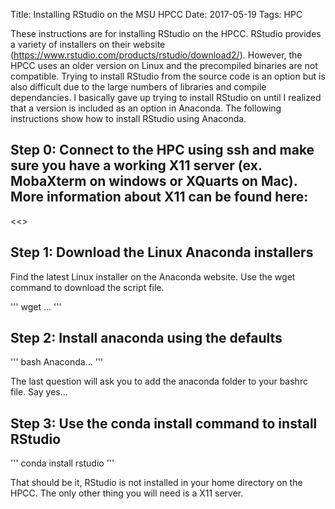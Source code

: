 Title: Installing RStudio on the MSU HPCC
Date: 2017-05-19
Tags: HPC

These instructions are for installing RStudio on the HPCC. RStudio provides a variety of installers on their website (https://www.rstudio.com/products/rstudio/download2/). However, the HPCC uses an older version on Linux and the precompiled binaries are not compatible.  Trying to install RStudio from the source code is an option but is also difficult due to the large numbers of libraries and compile dependancies.  I basically gave up trying to install RStudio on until I realized that a version is included as an option in Anaconda.  The following instructions show how to install RStudio using Anaconda.

## **Step 0:** Connect to the HPC using ssh and make sure you have a working X11 server (ex. MobaXterm on windows or XQuarts on Mac).  More information about X11 can be found here:

<<<Link to HPCC X11 tutorial>>

## **Step 1:** Download the Linux Anaconda installers

Find the latest Linux installer on the Anaconda website.  Use the wget command to download the script file.

'''
wget ...
'''

## **Step 2:** Install anaconda using the defaults

'''
bash Anaconda...
'''

The last question will ask you to add the anaconda folder to your bashrc file. Say yes...

## **Step 3:** Use the conda install command to install RStudio

'''
conda install rstudio
'''

That should be it, RStudio is not installed in your home directory on the HPCC.  The only other thing you will need is a X11 server.  
